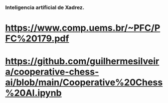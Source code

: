 ### Inteligencia artificial de Xadrez.

# https://www.comp.uems.br/~PFC/PFC%20179.pdf

# https://github.com/guilhermesilveira/cooperative-chess-ai/blob/main/Cooperative%20Chess%20AI.ipynb
